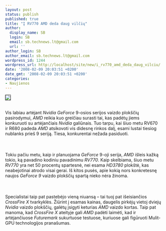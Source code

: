 ```yaml
---
layout: post
status: publish
published: true
title: "Į RV770 AMD deda daug vilčių"
author:
  display_name: SB
  login: SB
  email: sb.technews.lt@gmail.com
  url: ''
author_login: SB
author_email: sb.technews.lt@gmail.com
wordpress_id: 1244
wordpress_url: http://localhost/site/new/i_rv770_amd_deda_daug_vilciu/
date: '2008-02-09 20:03:51 +0200'
date_gmt: '2008-02-09 20:03:51 +0200'
categories:
- Naujienos
---
```

<div class="imgright"><img src="http://tbn0.google.com/images?q=tbn:8XigvE72oLG-gM:http://cfs.tistory.com/attach/6717/1294111208.jpg" border="1"></div>
<p><br>Vis labiau artėjant <i>Nvidia</i> <i>GeForce</i> 9-osios serijos vaizdo plokščių pasirodymui, <i>AMD</i> reikia kuo greičiau surasti tai, kas padėtų jiems konkuruoti su artėjančiais <i>Nvidia</i> galiūnais. Tuo tarpu, kai šiuo metu RV670 ir R680 padeda <i>AMD</i> atsikovoti vis didesnę rinkos dalį, esami lustai tiesiog nublanks prieš 9 seriją. Tiesa, konkurentai nežada pasiduoti.<br />
<br><br />
<br>Tokiu pačiu metu, kaip ir planuojama <i>GeForce</i> 9-oji serija, <i>AMD</i> išleis kažką tokio, ką pavadino kodiniu pavadinimu <i>RV770</i>. Kaip skelbiama, šiuo metu <i>RV770</i> yra net 50 procentų spartesnė, nei esama <i>HD3780</i> plokštė, kas neabejotinai atrodo visai gerai. Iš kitos pusės, apie kokią nors konkretesnę  naujos <i>GeForce 9</i> vaizdo plokščių spartą nieko nėra žinoma.<br />
<br><br />
<br>Specialistai taip pat pastebėjo vieną niuansą – tai tuoj pat išeisiančios <i>CrossFire X</i> tvarkyklės. Žiūrint į esamas kainas, daugelis pirkėjų vietoj dviejų <i>Nvidia</i> vaizdo plokščių, galėtų įsigyti keturias <i>AMD</i> vaizdo kortas. Taip pat manoma, kad <i>CrossFire X</i> ateityje gali <i>AMD</i> padėti laimėti, kad ir artėjančiuose <i>Futuremark</i> sukurtuose testuose, kuriuose gali figūruoti Mulit-GPU technologijos pranašumas.<br />
<br></p>

